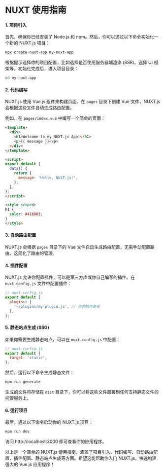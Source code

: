 # NUXT 使用指南

#### 1. 项目引入

首先，确保你已经安装了 Node.js 和 npm。然后，你可以通过以下命令初始化一个新的 NUXT.js 项目：

```bash
npx create-nuxt-app my-nuxt-app
```

根据提示选择你的项目配置，比如选择是否使用服务器端渲染 (SSR)、选择 UI 框架等。初始化完成后，进入项目目录：

```bash
cd my-nuxt-app
```

#### 2. 代码编写

NUXT.js 使用 Vue.js 组件来构建页面。在 `pages` 目录下创建 Vue 文件，NUXT.js 会根据这些文件自动生成路由配置。

例如，在 `pages/index.vue` 中编写一个简单的页面：

```html
<template>
  <div>
    <h1>Welcome to my NUXT.js App!</h1>
    <p>{{ message }}</p>
  </div>
</template>

<script>
export default {
  data() {
    return {
      message: 'Hello, NUXT.js!',
    };
  },
};
</script>

<style scoped>
h1 {
  color: #41b883;
}
</style>
```

#### 3. 自动路由配置

NUXT.js 会根据 `pages` 目录下的 Vue 文件自动生成路由配置，无需手动配置路由。这简化了路由的管理。

#### 4. 插件配置

NUXT.js 允许你配置插件，可以是第三方库或你自己编写的插件。在 `nuxt.config.js` 文件中配置插件：

```javascript
// nuxt.config.js
export default {
  plugins: [
    '~/plugins/my-plugin.js', // 你的插件路径
  ],
};
```

#### 5. 静态站点生成 (SSG)

如果你需要生成静态站点，可以在 `nuxt.config.js` 中配置：

```javascript
// nuxt.config.js
export default {
  target: 'static',
};
```

然后，运行以下命令生成静态文件：

```bash
npm run generate
```

生成的文件将存储在 `dist` 目录下，你可以将这些文件部署到任何支持静态文件的托管服务上。

#### 6. 运行项目

最后，通过以下命令启动你的 NUXT.js 项目：

```bash
npm run dev
```

访问 http://localhost:3000 即可查看你的应用程序。

以上是一个简单的 NUXT.js 使用指南，涵盖了项目引入、代码编写、自动路由配置、插件配置、静态站点生成等方面。希望这能帮助你入门 NUXT.js，快速构建强大的 Vue.js 应用程序！
